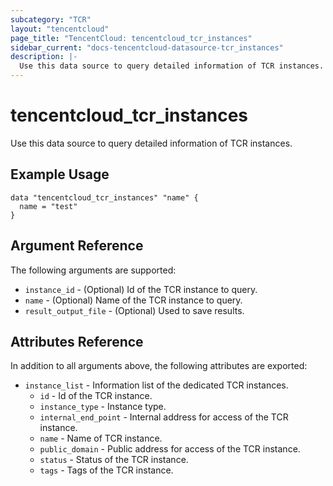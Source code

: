 ```yaml
---
subcategory: "TCR"
layout: "tencentcloud"
page_title: "TencentCloud: tencentcloud_tcr_instances"
sidebar_current: "docs-tencentcloud-datasource-tcr_instances"
description: |-
  Use this data source to query detailed information of TCR instances.
---
```


# tencentcloud_tcr_instances

Use this data source to query detailed information of TCR instances.

## Example Usage

```hcl
data "tencentcloud_tcr_instances" "name" {
  name = "test"
}
```

## Argument Reference

The following arguments are supported:

* `instance_id` - (Optional) Id of the TCR instance to query.
* `name` - (Optional) Name of the TCR instance to query.
* `result_output_file` - (Optional) Used to save results.

## Attributes Reference

In addition to all arguments above, the following attributes are exported:

* `instance_list` - Information list of the dedicated TCR instances.
  * `id` - Id of the TCR instance.
  * `instance_type` - Instance type.
  * `internal_end_point` - Internal address for access of the TCR instance.
  * `name` - Name of TCR instance.
  * `public_domain` - Public address for access of the TCR instance.
  * `status` - Status of the TCR instance.
  * `tags` - Tags of the TCR instance.


